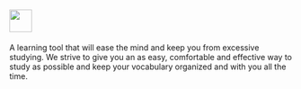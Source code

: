 # <img src="https://nuimio.com/images/svgs/Nuimio%20full%20logo.svg" width="40" height="" />
A learning tool that will ease the mind and keep you from excessive studying. We strive to give you an as easy, comfortable and effective way to study as possible and keep your vocabulary organized and with you all the time.
